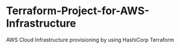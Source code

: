 # Terraform-Project-for-AWS-Infrastructure
AWS Cloud Infrastructure provisioning by using HashiCorp Terraform 
